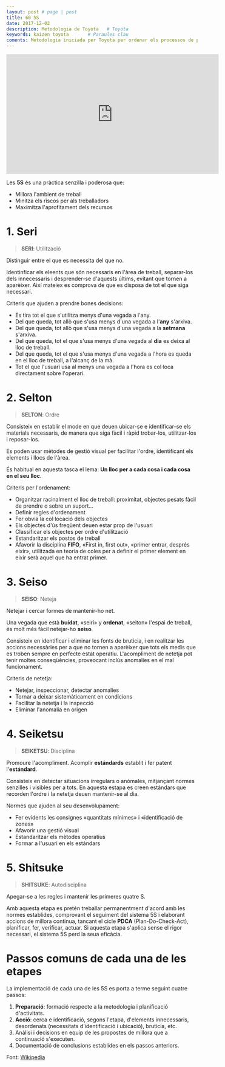 ```yaml
---
layout: post # page | post
title: 60 5S
date: 2017-12-02 
description: Metodologia de Toyota   # Toyota
keywords: kaizen toyota       # Paraules clau
coments: Metodologia iniciada per Toyota per ordenar els processos de producció    # Comentaris activats
---
```


<iframe width="560" height="315" src="https://www.youtube.com/embed/N2max44IqKA" frameborder="0" allowfullscreen></iframe>

Les **5S** és una pràctica senzilla i poderosa que:

- Millora l'ambient de treball
- Minitza els riscos per als treballadors
- Maximitza l'aprofitament dels recursos

# 1. Seri

> **SERI**: Utilització

Distinguir entre el que es necessita del que no.

Identinficar els eleents que són necessaris en l'àrea de treball, separar-los dels innecessaris i desprender-se d'aquests últims, evitant que tornen a aparèixer. Així mateiex es comprova de que es disposa de tot el que siga necessari.

Criteris que ajuden a prendre bones decisions:

- Es tira tot el que s'utilitza menys d'una vegada a l'any.
- Del que queda, tot allò que s'usa menys d'una vegada a l'**any** s'arxiva.
- Del que queda, tot allò que s'usa menys d'una vegada a la **setmana** s'arxiva.
- Del que queda, tot el que s'usa menys d'una vegada al **dia** es deixa al lloc de treball.
- Del que queda, tot el que s'usa menys d'una vegada a l'hora es queda en el lloc de treball, a l'alcanç de la mà.
- Tot el que l'usuari usa al menys una vegada a l'hora es col·loca directament sobre l'operari.

# 2. Selton

> **SELTON**: Ordre


Consisteix en establir el mode en que deuen ubicar-se e identificar-se els materials necessaris, de manera que siga fàcil i ràpid trobar-los, utilitzar-los i reposar-los.

Es poden usar mètodes de gestió visual per facilitar l'ordre, identificant els elements i llocs de l'àrea.

És habitual en aquesta tasca el lema: **Un lloc per a cada cosa i cada cosa en el seu lloc**.

Criteris per l'ordenament:

- Organitzar racinalment el lloc de treball: proximitat, objectes pesats fàcil de prendre o sobre un suport...
- Definir regles d'ordenament
- Fer obvia la col·locació dels objectes
- Els objectes d'ús freqüent deuen estar prop de l'usuari
- Classificar els objectes per ordre d'utilització
- Estandaritzar els postos de treball
- Afavorir la disciplina **FIFO**, «First in, first out», «primer entrar, després eixir», utilitzada en teoria de coles per a definir el primer element en eixir serà aquel que ha entrat primer.

# 3. Seiso

> **SEISO**: Neteja

Netejar i cercar formes de mantenir-ho net.

Una vegada que està **buidat**, «seiri» y **ordenat**, «seiton» l'espai de treball, és molt més fàcil netejar-ho **seiso**.

Consisteix en identificar i eliminar les fonts de bruticia, i en realitzar les accions necessàries per a que no tornen a aparèixer que tots els medis que es troben sempre en perfecte estat operatiu. L'acompliment de netetja pot tenir moltes conseqüències, proveocant inclús anomalíes en el mal funcionament.

Criteris de netetja:

- Netejar, inspeccionar, detectar anomalies
- Tornar a deixar sistemàticament en condicions
- Facilitar la netetja i la inspecció
- Eliminar l'anomalia en origen

# 4. Seiketsu

> **SEIKETSU**: Disciplina

Promoure l'acompliment. Acomplir **estándards** establit i fer patent l'**estándard**.

Consisteix en detectar situacions irregulars o anòmales, mitjançant normes senzilles i visibles per a tots. En aquesta estapa es creen estándars que recorden l'ordre i la netetja deuen mantenir-se al dia.

Normes que ajuden al seu desenvolupament:

- Fer evidents les consignes «quantitats mínimes» i «identificació de zones»
- Afavorir una gestió visual
- Estandaritzar els mètodes operatius
- Formar a l'usuari en els estándars
    
# 5. Shitsuke

> **SHITSUKE**: Autodisciplina

Apegar-se a les regles i mantenir les primeres quatre S.

Amb aquesta etapa es pretén treballar permanentment d'acord amb les normes establides, comprovant el seguiment del sistema 5S i elaborant accions de millora continua, tancant el cicle **PDCA** (Plan-Do-Check-Act), planificar, fer, verificar, actuar. Si aquesta etapa s'aplica sense el rigor necessari, el sistema 5S perd la seua eficàcia.

# Passos comuns de cada una de les etapes

La implementació de cada una de les 5S es porta a terme seguint cuatre passos:

1. **Preparació**: formació respecte a la metodologia i planificació d'activitats.
2. **Acció**: cerca e identificació, segons l'etapa, d'elements innecessaris, desordenats (necessitats d'identificació i ubicació), brutícia, etc.
3. Anàlisi i decisions en equip de les propostes de millora que a continuació s'executen.
4. Documentació de conclusions establides en els passos anteriors.


Font: [Wikipedia](https://es.wikipedia.org/wiki/5S)

